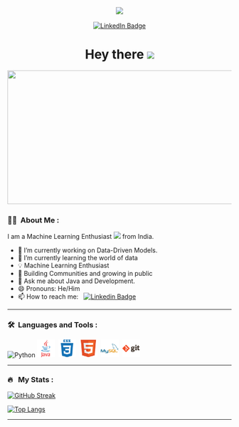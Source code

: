 
<p align="center"><img src="https://media.giphy.com/media/M9gbBd9nbDrOTu1Mqx/giphy.gif" width="100"/></p>
<p align="center">
<a href="https://www.linkedin.com/in/goutham-kumar-s-65a635224/"><img src="https://img.shields.io/badge/LinkedIn-blue?style=for-the-badge&logo=linkedin&logoColor=white" alt="LinkedIn Badge"></a>
</p>
<!--<p align="center"><img src="https://komarev.com/ghpvc/?username=gouthamkumar025&style=flat-square&color=blue" alt=""></p>-->

<h1 align="center">Hey there <img src="https://media.giphy.com/media/hvRJCLFzcasrR4ia7z/giphy.gif" width="40"></h1>

<p align="center"><img src="https://media.giphy.com/media/dWesBcTLavkZuG35MI/giphy.gif" width="600" height="300"  /></p>

### :woman_technologist: &nbsp;About Me :

I am a Machine Learning Enthusiast <img src="https://media.giphy.com/media/WUlplcMpOCEmTGBtBW/giphy.gif" width="30"> from India.


- 🔭 I’m currently working on Data-Driven Models.
- 🌱 I’m currently learning the world of data
- 💡 Machine Learning Enthusiast
- 👯 Building Communities and growing in public   
- 💬 Ask me about Java and Development.
- 😄 Pronouns: He/Him
- 📫 How to reach me: &nbsp; [![Linkedin Badge](https://img.shields.io/badge/-gouthamkumar-blue?style=flat&logo=Linkedin&logoColor=white)](https://www.linkedin.com/in/goutham-kumar-s-65a635224/)

---

### 🛠 &nbsp;Languages and Tools :

<p>
  
<img src="https://cdn.jsdelivr.net/gh/devicons/devicon/icons/python/python-original-wordmark.svg"  title="Python" alt="Python" width="40" height="40"/>
<img src="https://github.com/devicons/devicon/blob/master/icons/java/java-original-wordmark.svg" title="Java" alt="Java" width="40" height="40"/>&nbsp;
<img src="https://github.com/devicons/devicon/blob/master/icons/css3/css3-plain-wordmark.svg"  title="CSS3" alt="CSS" width="40" height="40"/>&nbsp;
<img src="https://github.com/devicons/devicon/blob/master/icons/html5/html5-original.svg" title="HTML5" alt="HTML" width="40" height="40"/>&nbsp;
<img src="https://github.com/devicons/devicon/blob/master/icons/mysql/mysql-original-wordmark.svg" title="MySQL"  alt="MySQL" width="40" height="40"/>&nbsp;
<img src="https://github.com/devicons/devicon/blob/master/icons/git/git-original-wordmark.svg" title="Git" **alt="Git" width="40" height="40"/>&nbsp;
</p>

---

### 🔥 &nbsp; My Stats :
<a href="https://git.io/streak-stats"><img src="https://streak-stats.demolab.com?user=gouthamkumar025&hide_border=true" alt="GitHub Streak" /></a>

[![Top Langs](https://github-readme-stats.vercel.app/api/top-langs/?username=gouthamkumar025&layout=compact&theme=vision-friendly-dark)](https://github.com/gouthamkumar025/github-readme-stats)

---

<!--### ✍️ Blog Posts : 
- [How to Create REST APIs with Java and Spring Boot](https://www.twilio.com/blog/create-rest-apis-java-spring-boot)
- [How to Implement Memoization in React to Improve Performance](https://www.sitepoint.com/implement-memoization-in-react-to-improve-performance/)
- [How to Create an Impressive GitHub Profile README](https://www.sitepoint.com/github-profile-readme/)<!-- BLOG-POST-LIST:START -->
<!-- BLOG-POST-LIST:END -->

<!--### Hey there 👋

I'm Goutham Kumar, passionate about learning Tech Stuff.

- 🔭 I’m currently working on Data-Driven Models.
- 🌱 I’m currently learning the world of data
- 💡 Machine Learning Enthusiast
- 👯 Building Communities and growing in public   
- 💬 Ask me about Java and Development.
- 😄 Pronouns: He/Him

### Skills
<p align="center">
  <a href="https://skillicons.dev">
    <img src="https://skillicons.dev/icons?i=java,python,html,css,tailwind,mysql,git,github,androidstudio" />
  </a>
</p>


